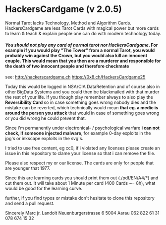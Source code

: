 # HackersCardgame (v 2.0.5)
Normal Tarot lacks Technology, Method and Algorithm Cards. HackersCardgame are less Tarot Cards with magical power but more cards to learn & teach & explain people one can do with modern technology today.

#### ***You should not play any card of normal tarot nor HackersCardgame***. For example if you would play "The Tower" from a normal Tarot, you would probably win against the Crown, but you would also kill an innocent couple. This would mean that you then are a murderer and responsible for the death of two innocent people and therefore checkmate

see:
http://hackerscardgame.ch
https://0x8.ch/HackersCardgame25


Today this would be logged in NSA/CIA DataRetention and of course also in other BigData Systems and you could then be blackmailed with that murder the rest of your life. If you though play remember always to also play the **Reversibility Card** so in case something goes wrong nobody dies and the mistake can be reverted, which technically would mean **that eg. a medic is around the person you attack** that would in case of something goes wrong or you did wrong he could prevent that.

Since i'm permanently under electronical- / psychological warfare **i can not check, if someone injected malware**, for example 0-day exploits in the jpg's or inkscape exploits in the svg's.

I tried to use free content, eg cc0, if i violated any licenses please create an issue in this repository to clame your license so that i can remove the file.

Please also respect my or our license. The cards are only for people that are younger that 1977.

Since this are learning cards you should print them out (./pdf/EN/A4/*) and cut them out. It will take about 1 Minute per card (400 Cards ~= 8h), what would be good for the learning curve.

further, if you find typos or mistake don't hesitate to clone this repository and send a pull request.

Sincerely
Marc jr. Landolt
Neuenburgerstrasse 6
5004 Aarau
062 822 61 31
078 674 15 32
